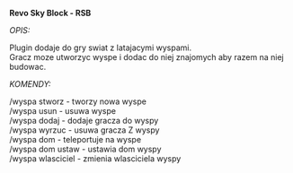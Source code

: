 <b>Revo Sky Block - RSB</b>

<i>OPIS:</i>

Plugin dodaje do gry swiat z latajacymi wyspami.<br>
Gracz moze utworzyc wyspe i dodac do niej znajomych aby razem na niej budowac.

<i>KOMENDY:</i>

/wyspa stworz - tworzy nowa wyspe <br>
/wyspa usun - usuwa wyspe<br>
/wyspa dodaj <nickname> - dodaje gracza do wyspy<br>
/wyspa wyrzuc <nickname> - usuwa gracza Z wyspy<br>
/wyspa dom - teleportuje na wyspe<br>
/wyspa dom ustaw - ustawia dom wyspy<br>
/wyspa wlasciciel <nickname> - zmienia wlasciciela wyspy